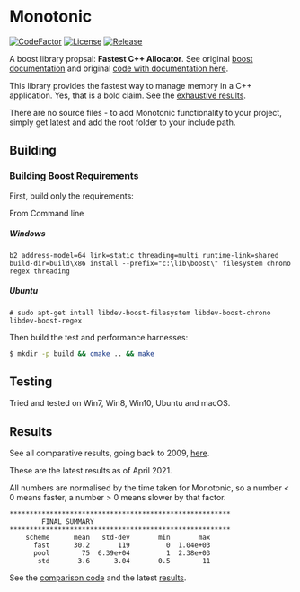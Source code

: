 # Monotonic
[![CodeFactor](https://www.codefactor.io/repository/github/cschladetsch/monotonic/badge)](https://www.codefactor.io/repository/github/cschladetsch/monotonic)
[![License](https://img.shields.io/github/license/cschladetsch/monotonic.svg?label=License&maxAge=86400)](./LICENSE.txt)
[![Release](https://img.shields.io/github/release/cschladetsch/monotonic.svg?label=Release&maxAge=60)](https://github.com/cschladetsch/monotonic/releases/latest)

A boost library propsal: **Fastest C++ Allocator**. See original [boost documentation](https://htmlpreview.github.io/?https://github.com/cschladetsch/Monotonic/blob/develop/libs/monotonic/doc/html/index.html) and original [code with documentation here](https://svn.boost.org/svn/boost/sandbox/monotonic/libs/monotonic/doc/html/index.html).

This library provides the fastest way to manage memory in a C++ application. Yes, that is a bold claim. See the [exhaustive results]( http://github.com/cschladetsch/Monotonic/tree/master/libs/monotonic/test/results/). 

There are no source files - to add Monotonic functionality to your project, simply get latest and add the root folder to your include path.

## Building

### Building Boost Requirements

First, build only the requirements:

From Command line 

##### Windows
```
b2 address-model=64 link=static threading=multi runtime-link=shared build-dir=build\x86 install --prefix="c:\lib\boost\" filesystem chrono regex threading
```

##### Ubuntu
```
# sudo apt-get intall libdev-boost-filesystem libdev-boost-chrono libdev-boost-regex
```

Then build the test and performance harnesses:
```bash
$ mkdir -p build && cmake .. && make
```

## Testing

Tried and tested on Win7, Win8, Win10, Ubuntu and macOS.

## Results

See all comparative results, going back to 2009, [here](/libs/monotonic/test/results).

These are the latest results as of April 2021.

All numbers are normalised by the time taken for Monotonic, so a number < 0 means faster, a number > 0 means slower by that factor.

```
*******************************************************
		FINAL SUMMARY
*******************************************************
    scheme      mean   std-dev       min       max
      fast      30.2       119         0  1.04e+03
      pool        75  6.39e+04         1  2.38e+03
       std       3.6      3.04       0.5        11
```

See the [comparison code](/libs/monotonic/test/compare_memory_pool.cpp) and the latest [results](/libs/monotonic/test/results/2021).

